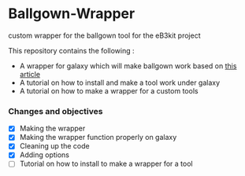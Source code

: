 # Ballgown-Wrapper
custom wrapper for the ballgown tool for the eB3kit project


This repository contains the following :
+ A wrapper for galaxy which will make ballgown work based on [this article](http://www.nature.com/nprot/journal/v11/n9/full/nprot.2016.095.html)
+ A tutorial on how to install and make a tool work under galaxy
+ A tutorial on how to make a wrapper for a custom tools


### Changes and objectives
- [x] Making the wrapper
- [x] Making the wrapper function properly on galaxy
- [x] Cleaning up the code
- [x] Adding options
- [ ] Tutorial on how to install to make a wrapper for a tool
